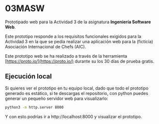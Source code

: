# 03MASW
Prototipado web para la Actividad 3 de la asignatura **Ingeniería Software Web**.

Este prototipo responde a los requisitos funcionales exigidos para la Actividad 3 en la que se pedía realizar una aplicación web para la (ficticia) Asociación Internacional de Chefs (AIC).

Este prototipo web se ha realizado a través de la herramienta [https://proto.io/](https://proto.io/) durante su los 30 días de prueba gratis.


## Ejecución local
Si quieres ver el prototipo en tu equipo local, dado que todo el prototipo generado es estático, si te descargas el repositorio, con python puedes generar un pequeño servidor web para visualizarlo:

```bash
python3 -m http.server 8000
```

Y con esto podrías ir a http://localhost:8000 y visualizar el prototipo.
